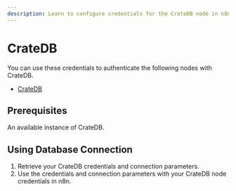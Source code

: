 ```yaml
---
description: Learn to configure credentials for the CrateDB node in n8n
---
```


# CrateDB

You can use these credentials to authenticate the following nodes with CrateDB.
- [CrateDB](../../nodes-library/nodes/CrateDB/README.md)

## Prerequisites

An available instance of CrateDB.

## Using Database Connection

1. Retrieve your CrateDB credentials and connection parameters.
2. Use the credentials and connection parameters with your CrateDB node credentials in n8n.
